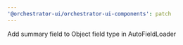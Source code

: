 ```yaml
---
'@orchestrator-ui/orchestrator-ui-components': patch
---
```


Add summary field to Object field type in AutoFieldLoader
